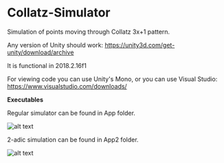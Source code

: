 # Collatz-Simulator
Simulation of points moving through Collatz 3x+1 pattern.

Any version of Unity should work: https://unity3d.com/get-unity/download/archive

It is functional in 2018.2.16f1

For viewing code you can use Unity's Mono, or you can use Visual Studio: https://www.visualstudio.com/downloads/

**Executables**

Regular simulator can be found in App folder. 

![alt text](https://i.imgur.com/LnkJNxC.png)

2-adic simulation can be found in App2 folder.

![alt text](https://i.imgur.com/8J16bGw.png)
